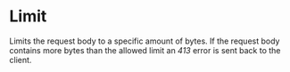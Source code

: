 # Limit

Limits the request body to a specific amount of bytes. If the request body contains more bytes than the allowed
limit an *413* error is sent back to the client.